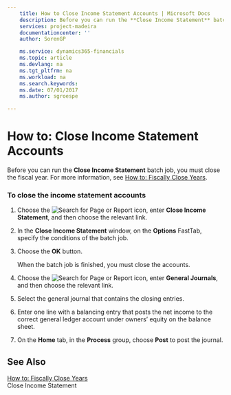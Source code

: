 ```yaml
---
    title: How to Close Income Statement Accounts | Microsoft Docs
    description: Before you can run the **Close Income Statement** batch job, you must close the fiscal year. For more information, see [How to: Fiscally Close Years](how-to-fiscally-close-years.md).
    services: project-madeira
    documentationcenter: ''
    author: SorenGP

    ms.service: dynamics365-financials
    ms.topic: article
    ms.devlang: na
    ms.tgt_pltfrm: na
    ms.workload: na
    ms.search.keywords:
    ms.date: 07/01/2017
    ms.author: sgroespe

---
```

# How to: Close Income Statement Accounts
Before you can run the **Close Income Statement** batch job, you must close the fiscal year. For more information, see [How to: Fiscally Close Years](how-to-fiscally-close-years.md).  
  
### To close the income statement accounts  
  
1.  Choose the ![Search for Page or Report](media/ui-search/search_small.png "Search for Page or Report icon") icon, enter **Close Income Statement**, and then choose the relevant link.  
  
2.  In the **Close Income Statement** window, on the **Options** FastTab, specify the conditions of the batch job.  
  
3.  Choose the **OK** button.  
  
     When the batch job is finished, you must close the accounts.  
  
4.  Choose the ![Search for Page or Report](media/ui-search/search_small.png "Search for Page or Report icon") icon, enter **General Journals**, and then choose the relevant link.  
  
5.  Select the general journal that contains the closing entries.  
  
6.  Enter one line with a balancing entry that posts the net income to the correct general ledger account under owners’ equity on the balance sheet.  
  
7.  On the **Home** tab, in the **Process** group, choose **Post** to post the journal.  
  
## See Also  
 [How to: Fiscally Close Years](how-to-fiscally-close-years.md)   
 Close Income Statement